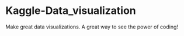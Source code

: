 # Kaggle-Data_visualization
Make great data visualizations. A great way to see the power of coding!
